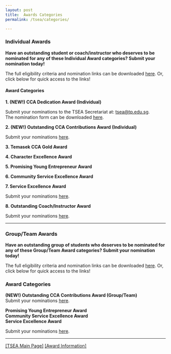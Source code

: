 ```yaml
---
layout: post
title:  Awards Categories 
permalink: /tsea/categories/

---
```


### Individual Awards

<b>Have an outstanding student or coach/instructor who deserves to be nominated for any of these Individual Award categories? Submit your nomination today!</b>

The full eligibility criteria and nomination links can be downloaded <a href="./images/TSEA2021-Individual Awards(1).pdf" download>here</a>. Or, click below for quick access to the links!

#### Award Categories

**1. (NEW!) CCA Dedication Award (Individual)**

  Submit your nominations to the TSEA Secretariat at: <a href="mailto:tsea@tp.edu.sg">tsea@tp.edu.sg</a>.<br>
  The nomination form can be downloaded <a href="./images/TSEA2021-CCADedication(Individual)NominationForm.xlsx" download>here</a>.<br>
 
**2. (NEW!) Outstanding CCA Contributions Award (Individual)**

  Submit your nominations <a href="https://form.gov.sg/#!/60828a0317dde80011316ad5">here</a>.<br>

**3. Temasek CCA Gold Award**

**4. Character Excellence Award**

**5. Promising Young Entrepreneur Award**

**6. Community Service Excellence Award**

**7. Service Excellence Award**

  Submit your nominations <a href="https://form.gov.sg/#!/60828a4e0f169a0011a684ae">here</a>.<br>
  
**8. Outstanding Coach/Instructor Award**

  Submit your nominations <a href="https://form.gov.sg/#!/60828a7afecb390011501f2b">here</a>.
  
---

### Group/Team Awards

<b>Have an outstanding group of students who deserves to be nominated for any of these Group/Team Award categories? Submit your nomination today!</b>

The full eligibility criteria and nomination links can be downloaded <a href="./images/TSEA2021-Group-TeamAwardsInfo.pdf" download>here</a>. Or, click below for quick access to the links!

<h3>Award Categories</h3>

<b>(NEW!) Outstanding CCA Contributions Award (Group/Team)</b><br>
Submit your nominations <a href="https://form.gov.sg/#!/6082a495fad0230011d22a55">here</a>.<br>

<b>Promising Young Entrepreneur Award</b><br>
<b>Community Service Excellence Award</b><br>
<b>Service Excellence Award</b><br>

Submit your nominations <a href="https://form.gov.sg/#!/60828a260f169a0011a6848f">here</a>.

---

[[TSEA Main Page]](/be-involved/tsea2021/)  [[Award Information]](/tsea/information/)
